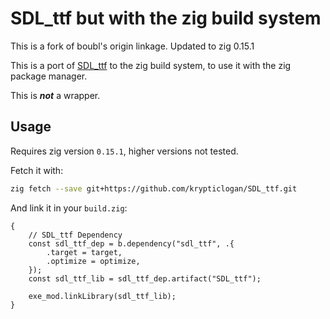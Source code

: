 # SDL_ttf but with the zig build system
This is a fork of boubl's origin linkage. Updated to zig 0.15.1

This is a port of [SDL_ttf](https://github.com/libsdl-org/SDL_ttf) to the zig build system, to use it with the zig package manager.

This is ***not*** a wrapper.

## Usage

Requires zig version `0.15.1`, higher versions not tested.

Fetch it with:
```bash
zig fetch --save git+https://github.com/krypticlogan/SDL_ttf.git
```

And link it in your `build.zig`:
```zig
{
    // SDL_ttf Dependency
    const sdl_ttf_dep = b.dependency("sdl_ttf", .{
        .target = target,
        .optimize = optimize,
    });
    const sdl_ttf_lib = sdl_ttf_dep.artifact("SDL_ttf");

    exe_mod.linkLibrary(sdl_ttf_lib);
}
```
